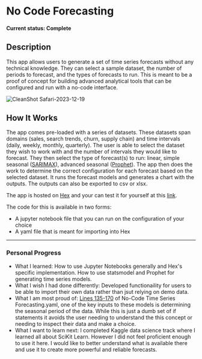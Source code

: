 # No Code Forecasting

#### Current status: Complete

## Description
This app allows users to generate a set of time series forecasts without any technical knowledge. They can select a sample dataset, the number of periods to forecast, and the types of forecasts to run. This is meant to be a proof of concept for building advanced analytical tools that can be configured and run with a no-code interface.

![CleanShot Safari-2023-12-19](https://github.com/brayden-s-haws/no_code_forecasting/assets/58832489/470a6921-c386-48aa-8394-125ac2ec5efe)


## How It Works
The app comes pre-loaded with a series of datasets. These datasets span domains (sales, search trends, churn, supply chain) and time intervals (daily, weekly, monthly, quarterly). The user is able to select the dataset they wish to work with and the number of intervals they would like to forecast. They then select the type of forecast(s) to run: linear, simple seasonal ([SARIMAX](https://towardsdatascience.com/time-series-forecasting-with-arima-sarima-and-sarimax-ee61099e78f6)), advanced seasonal ([Prophet](https://facebook.github.io/prophet/)). The app then does the work to determine the correct configuration for each forecast based on the selected dataset. It runs the forecast models and generates a chart with the outputs. The outputs can also be exported to csv or xlsx.

The app is hosted on [Hex](https://hex.tech) and your can test it for yourself at this [link](https://app.hex.tech/455658aa-ee04-480f-945a-3fd455933fa2/app/6356acb1-2d8d-4f12-96a9-376dac1bb85e/latest).

The code for this is available in two forms:
* A jupyter notebook file that you can run on the configuration of your choice
* A yaml file that is meant for importing into Hex

___

### Personal Progress
* What I learned: How to use Jupyter Notebooks generally and Hex's specific implementation. How to use statsmodel and Prophet for generating time series models.
* What I wish I had done differently: Developed functionaility for users to be able to import their own data rather than jsut relying on demo data.
* What I am most proud of: [Lines 135-170](https://github.com/brayden-s-haws/no_code_forecasting/blob/4f744d5cb7516b32a8f2cbc65660f2f69ab4d5b4/No-Code%20Time%20Series%20Forecasting.yaml#L135) of No-Code Time Series Forecasting.yaml, one of the key inputs to these models is determining the seasonal period of the data. While this is just a dumb set of if statements it avoids the user needing to understand the this concept or needing to inspect their data and make a choice.
* What I want to learn next: I completed Kaggle data science track where I learned all about SciKit Learn. However I did not feel proficient enough to use it here. I would like to better understand what is available there and use it to create more powerful and reliable forecasts.

